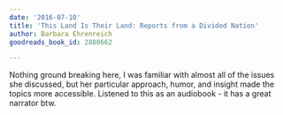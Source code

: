 ```yaml
---
date: '2016-07-10'
title: 'This Land Is Their Land: Reports from a Divided Nation'
author: Barbara Ehrenreich
goodreads_book_id: 2880662

---
```

Nothing ground breaking here, I was familiar with almost all of the issues she discussed, but her particular approach, humor, and insight made the topics more accessible. Listened to this as an audiobook - it has a great narrator btw.

